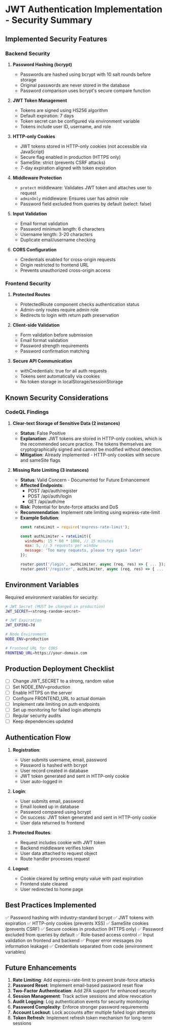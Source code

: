 # JWT Authentication Implementation - Security Summary

## Implemented Security Features

### Backend Security

1. **Password Hashing (bcrypt)**
   - Passwords are hashed using bcrypt with 10 salt rounds before storage
   - Original passwords are never stored in the database
   - Password comparison uses bcrypt's secure compare function

2. **JWT Token Management**
   - Tokens are signed using HS256 algorithm
   - Default expiration: 7 days
   - Token secret can be configured via environment variable
   - Tokens include user ID, username, and role

3. **HTTP-only Cookies**
   - JWT tokens stored in HTTP-only cookies (not accessible via JavaScript)
   - Secure flag enabled in production (HTTPS only)
   - SameSite: strict (prevents CSRF attacks)
   - 7-day expiration aligned with token expiration

4. **Middleware Protection**
   - `protect` middleware: Validates JWT token and attaches user to request
   - `adminOnly` middleware: Ensures user has admin role
   - Password field excluded from queries by default (select: false)

5. **Input Validation**
   - Email format validation
   - Password minimum length: 6 characters
   - Username length: 3-20 characters
   - Duplicate email/username checking

6. **CORS Configuration**
   - Credentials enabled for cross-origin requests
   - Origin restricted to frontend URL
   - Prevents unauthorized cross-origin access

### Frontend Security

1. **Protected Routes**
   - ProtectedRoute component checks authentication status
   - Admin-only routes require admin role
   - Redirects to login with return path preservation

2. **Client-side Validation**
   - Form validation before submission
   - Email format validation
   - Password strength requirements
   - Password confirmation matching

3. **Secure API Communication**
   - withCredentials: true for all auth requests
   - Tokens sent automatically via cookies
   - No token storage in localStorage/sessionStorage

## Known Security Considerations

### CodeQL Findings

1. **Clear-text Storage of Sensitive Data (2 instances)**
   - **Status**: False Positive
   - **Explanation**: JWT tokens are stored in HTTP-only cookies, which is the recommended secure practice. The tokens themselves are cryptographically signed and cannot be modified without detection.
   - **Mitigation**: Already implemented - HTTP-only cookies with secure and sameSite flags

2. **Missing Rate Limiting (3 instances)**
   - **Status**: Valid Concern - Documented for Future Enhancement
   - **Affected Endpoints**: 
     - POST /api/auth/register
     - POST /api/auth/login
     - GET /api/auth/me
   - **Risk**: Potential for brute-force attacks and DoS
   - **Recommendation**: Implement rate limiting using express-rate-limit
   - **Example Solution**:
     ```javascript
     const rateLimit = require('express-rate-limit');
     
     const authLimiter = rateLimit({
       windowMs: 15 * 60 * 1000, // 15 minutes
       max: 5, // 5 requests per window
       message: 'Too many requests, please try again later'
     });
     
     router.post('/login', authLimiter, async (req, res) => { ... });
     router.post('/register', authLimiter, async (req, res) => { ... });
     ```

## Environment Variables

Required environment variables for security:

```bash
# JWT Secret (MUST be changed in production)
JWT_SECRET=<strong-random-secret>

# JWT Expiration
JWT_EXPIRE=7d

# Node Environment
NODE_ENV=production

# Frontend URL for CORS
FRONTEND_URL=https://your-domain.com
```

## Production Deployment Checklist

- [ ] Change JWT_SECRET to a strong, random value
- [ ] Set NODE_ENV=production
- [ ] Enable HTTPS on the server
- [ ] Configure FRONTEND_URL to actual domain
- [ ] Implement rate limiting on auth endpoints
- [ ] Set up monitoring for failed login attempts
- [ ] Regular security audits
- [ ] Keep dependencies updated

## Authentication Flow

1. **Registration**:
   - User submits username, email, password
   - Password is hashed with bcrypt
   - User record created in database
   - JWT token generated and sent in HTTP-only cookie
   - User auto-logged in

2. **Login**:
   - User submits email, password
   - Email looked up in database
   - Password compared using bcrypt
   - On success: JWT token generated and sent in HTTP-only cookie
   - User data returned to frontend

3. **Protected Routes**:
   - Request includes cookie with JWT token
   - Backend middleware verifies token
   - User data attached to request object
   - Route handler processes request

4. **Logout**:
   - Cookie cleared by setting empty value with past expiration
   - Frontend state cleared
   - User redirected to home page

## Best Practices Implemented

✅ Password hashing with industry-standard bcrypt
✅ JWT tokens with expiration
✅ HTTP-only cookies (prevents XSS)
✅ SameSite cookies (prevents CSRF)
✅ Secure cookies in production (HTTPS only)
✅ Password excluded from queries by default
✅ Role-based access control
✅ Input validation on frontend and backend
✅ Proper error messages (no information leakage)
✅ Credentials separated from code (environment variables)

## Future Enhancements

1. **Rate Limiting**: Add express-rate-limit to prevent brute-force attacks
2. **Password Reset**: Implement email-based password reset flow
3. **Two-Factor Authentication**: Add 2FA support for enhanced security
4. **Session Management**: Track active sessions and allow revocation
5. **Audit Logging**: Log authentication events for security monitoring
6. **Password Complexity**: Enforce stronger password requirements
7. **Account Lockout**: Lock accounts after multiple failed login attempts
8. **Token Refresh**: Implement refresh token mechanism for long-term sessions
